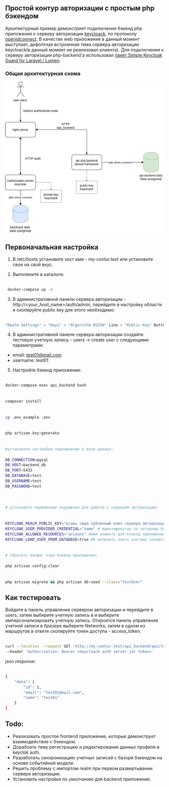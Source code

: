 ## Простой контур авторизации c простым php бэкендом


Архитектурный пример демонстриет подключения бэкенд php приложения к серверу авторизации [keycloack](https://www.keycloak.org/),
по протоколу [openidconnect](https://openid.net/connect/). В качестве web приложения в данный момент выступает, дефолтная встроенная тема сервера авторизации keycloack(в данный момент не реализовал клиента). Для подключения к серверу авторизации php-backend'а использовал [пакет Simple Keycloak Guard for Laravel / Lumen](https://github.com/robsontenorio/laravel-keycloak-guard).


### Общая архитектурная схема 

![Image text](https://github.com/artemrogov/keycloak_exp/blob/master/simple_auth_digram.png)



## Первоначальная настройка


1. В /etc/hosts установите хост имя - my-contur.test или установите свое на свой вкус. 


2. Выполените в каталоге:

```bash

 docker-compose up -d

```


3. В адимнистративной панели сервера авторизации - http://<your_host_name>/auth/admin, перейдите в настройку области и скопируйте public key для этого необходимо: 

```bash

"Realm Settings" > "Keys" > "Algorithm RS256" Line > "Public Key" Button

```

4. В административной панеле сервера авторизации создайте тестовую учетную запись - users -> create user с следующими параметрами:

- email: test01@mail.com
- username: test01


5. Настройте бэкенд приложение:


```bash

docker-compose exec api_backend bash


composer install 


cp .env_example .env 


php artisan key:generate


#установите настройки подключение к базе данных:

DB_CONNECTION=pgsql
DB_HOST=backend_db
DB_PORT=5432
DB_DATABASE=test
DB_USERNAME=test
DB_PASSWORD=test



# установите переменные окружения для работы с сервером авторизации:


KEYCLOAK_REALM_PUBLIC_KEY="всавь сюда публичный ключ сервера авторизации скопированный на шаге 3. "
KEYCLOAK_USER_PROVIDER_CREDENTIAL="name" # идентификатор по которому будет происходить поиск учетных записей в бэкенде
KEYCLOAK_ALLOWED_RESOURCES="account" #имя клиента для бэкенд приложения.
KEYCLOAK_LOAD_USER_FROM_DATABASE=true ## включить поиск учетных запиисей в бэкенде


# сбросить конфиг кэша бэкенд приложения:

php artisan config:clear


php artisan migrate && php artisan db:seed --class="TestUser"


```


## Как тестировать


Войдите в панель управления сервером авторизации и перейдите в users, затем выбирите учетную запись в и выберите имперсонализировать учетную запись. Откроется панель управления учетной записи в бразере выберите Networks, затем 
в одном из маршрутов в ответе скопируйте токен доступа - access_token. 


```bash

curl --location --request GET 'http://my-contur.test/api_backend/api/test-auth' \
--header 'Authorization: Bearer <keycloack auth server jwt token>'


```

json response:


```bash

{
    "data": {
        "id": 1,
        "email": "test01@mail.com",
        "name": "test01"
    }
}

```
 


## Todo:

- Реализовать простое frontend приложение, которые демонструет взаимодействие с бэкендом.
- Дорабоать тему регистрацию и редактирование данных профиля в keyclok auth.
- Разработать синхронизацию учетных записей с базорй бэкендом на основе событийной модели.
- Решить проблему с импортом realm при первом развертывании сервера авторизации.
- Установить настройки по умолчанию для backend приложения.  